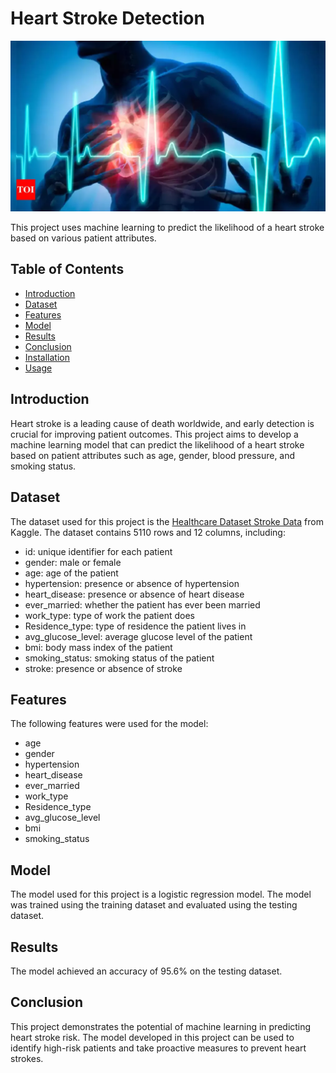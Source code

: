 # Heart Stroke Detection

![Banner](https://github.com/ranjithsamudrala/images/blob/main/photo.webp)


This project uses machine learning to predict the likelihood of a heart stroke based on various patient attributes.

## Table of Contents

* [Introduction](#introduction)
* [Dataset](#dataset)
* [Features](#features)
* [Model](#model)
* [Results](#results)
* [Conclusion](#conclusion)
* [Installation](#installation)
* [Usage](#usage)

## Introduction

Heart stroke is a leading cause of death worldwide, and early detection is crucial for improving patient outcomes. This project aims to develop a machine learning model that can predict the likelihood of a heart stroke based on patient attributes such as age, gender, blood pressure, and smoking status.

## Dataset

The dataset used for this project is the [Healthcare Dataset Stroke Data](https://www.kaggle.com/fedesoriano/stroke-prediction-dataset) from Kaggle. The dataset contains 5110 rows and 12 columns, including:

* id: unique identifier for each patient
* gender: male or female
* age: age of the patient
* hypertension: presence or absence of hypertension
* heart_disease: presence or absence of heart disease
* ever_married: whether the patient has ever been married
* work_type: type of work the patient does
* Residence_type: type of residence the patient lives in
* avg_glucose_level: average glucose level of the patient
* bmi: body mass index of the patient
* smoking_status: smoking status of the patient
* stroke: presence or absence of stroke

## Features

The following features were used for the model:

* age
* gender
* hypertension
* heart_disease
* ever_married
* work_type
* Residence_type
* avg_glucose_level
* bmi
* smoking_status

## Model

The model used for this project is a logistic regression model. The model was trained using the training dataset and evaluated using the testing dataset.

## Results

The model achieved an accuracy of 95.6% on the testing dataset.

## Conclusion

This project demonstrates the potential of machine learning in predicting heart stroke risk. The model developed in this project can be used to identify high-risk patients and take proactive measures to prevent heart strokes.

